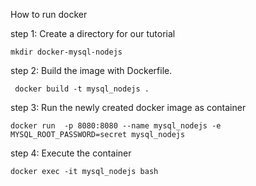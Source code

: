 How to run docker

step 1:
	Create a directory for our tutorial 
	
	mkdir docker-mysql-nodejs

step 2:
	Build the image with Dockerfile.
	
	 docker build -t mysql_nodejs .

step 3: 
	Run the newly created docker image as container

	docker run  -p 8080:8080 --name mysql_nodejs -e MYSQL_ROOT_PASSWORD=secret mysql_nodejs

step 4:
	Execute the container

	docker exec -it mysql_nodejs bash

